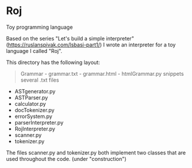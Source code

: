 # Roj
Toy programming language

Based on the series "Let's build a simple interpreter" (https://ruslanspivak.com/lsbasi-part1/) I wrote an interpreter
for a toy language I called "Roj".

This directory has the following layout:
  > Grammar
    - grammar.txt
    - grammar.html
    - htmlGrammar.py
  > snippets
    several .txt files
  - ASTgenerator.py
  - ASTParser.py
  - calculator.py
  - docTokenizer.py
  - errorSystem.py
  - parserInterpreter.py
  - RojInterpreter.py
  - scanner.py
  - tokenizer.py
  
The files scanner.py and tokenizer.py both implement two classes that are used throughout the code.
(under "construction")

